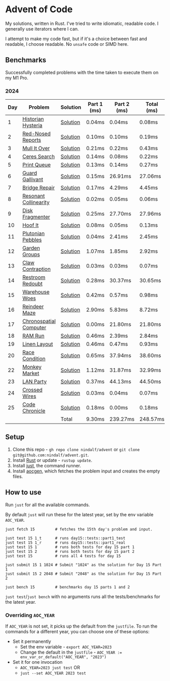 # Advent of Code

My solutions, written in Rust. I've tried to write idiomatic, readable code. I generally use iterators where I can.

I attempt to make my code fast, but if it's a choice between fast and readable, I choose readable. No `unsafe` code or SIMD here.

## Benchmarks

Successfully completed problems with the time taken to execute them on my M1 Pro.

### 2024

| Day  | Problem     | Solution    | Part 1 (ms) | Part 2 (ms) | Total (ms) |
|------|-------------|-------------|-------------|-------------|------------|
| 1 | [Historian Hysteria](https://adventofcode.com/2024/day/1) | [Solution](https://github.com/nindalf/advent/blob/master/y2024/src/day1/mod.rs) | 0.04ms | 0.04ms | 0.08ms |
| 2 | [Red-Nosed Reports](https://adventofcode.com/2024/day/2) | [Solution](https://github.com/nindalf/advent/blob/master/y2024/src/day2/mod.rs) | 0.10ms | 0.10ms | 0.19ms |
| 3 | [Mull It Over](https://adventofcode.com/2024/day/3) | [Solution](https://github.com/nindalf/advent/blob/master/y2024/src/day3/mod.rs) | 0.21ms | 0.22ms | 0.43ms |
| 4 | [Ceres Search](https://adventofcode.com/2024/day/4) | [Solution](https://github.com/nindalf/advent/blob/master/y2024/src/day4/mod.rs) | 0.14ms | 0.08ms | 0.22ms |
| 5 | [Print Queue](https://adventofcode.com/2024/day/5) | [Solution](https://github.com/nindalf/advent/blob/master/y2024/src/day5/mod.rs) | 0.13ms | 0.14ms | 0.27ms |
| 6 | [Guard Gallivant](https://adventofcode.com/2024/day/6) | [Solution](https://github.com/nindalf/advent/blob/master/y2024/src/day6/mod.rs) | 0.15ms | 26.91ms | 27.06ms |
| 7 | [Bridge Repair](https://adventofcode.com/2024/day/7) | [Solution](https://github.com/nindalf/advent/blob/master/y2024/src/day7/mod.rs) | 0.17ms | 4.29ms | 4.45ms |
| 8 | [Resonant Collinearity](https://adventofcode.com/2024/day/8) | [Solution](https://github.com/nindalf/advent/blob/master/y2024/src/day8/mod.rs) | 0.02ms | 0.05ms | 0.06ms |
| 9 | [Disk Fragmenter](https://adventofcode.com/2024/day/9) | [Solution](https://github.com/nindalf/advent/blob/master/y2024/src/day9/mod.rs) | 0.25ms | 27.70ms | 27.96ms |
| 10 | [Hoof It](https://adventofcode.com/2024/day/10) | [Solution](https://github.com/nindalf/advent/blob/master/y2024/src/day10/mod.rs) | 0.08ms | 0.05ms | 0.13ms |
| 11 | [Plutonian Pebbles](https://adventofcode.com/2024/day/11) | [Solution](https://github.com/nindalf/advent/blob/master/y2024/src/day11/mod.rs) | 0.04ms | 2.41ms | 2.45ms |
| 12 | [Garden Groups](https://adventofcode.com/2024/day/12) | [Solution](https://github.com/nindalf/advent/blob/master/y2024/src/day12/mod.rs) | 1.07ms | 1.85ms | 2.92ms |
| 13 | [Claw Contraption](https://adventofcode.com/2024/day/13) | [Solution](https://github.com/nindalf/advent/blob/master/y2024/src/day13/mod.rs) | 0.03ms | 0.03ms | 0.07ms |
| 14 | [Restroom Redoubt](https://adventofcode.com/2024/day/14) | [Solution](https://github.com/nindalf/advent/blob/master/y2024/src/day14/mod.rs) | 0.28ms | 30.37ms | 30.65ms |
| 15 | [Warehouse Woes](https://adventofcode.com/2024/day/15) | [Solution](https://github.com/nindalf/advent/blob/master/y2024/src/day15/mod.rs) | 0.42ms | 0.57ms | 0.98ms |
| 16 | [Reindeer Maze](https://adventofcode.com/2024/day/16) | [Solution](https://github.com/nindalf/advent/blob/master/y2024/src/day16/mod.rs) | 2.90ms | 5.83ms | 8.72ms |
| 17 | [Chronospatial Computer](https://adventofcode.com/2024/day/17) | [Solution](https://github.com/nindalf/advent/blob/master/y2024/src/day17/mod.rs) | 0.00ms | 21.80ms | 21.80ms |
| 18 | [RAM Run](https://adventofcode.com/2024/day/18) | [Solution](https://github.com/nindalf/advent/blob/master/y2024/src/day18/mod.rs) | 0.46ms | 2.39ms | 2.84ms |
| 19 | [Linen Layout](https://adventofcode.com/2024/day/19) | [Solution](https://github.com/nindalf/advent/blob/master/y2024/src/day19/mod.rs) | 0.46ms | 0.47ms | 0.93ms |
| 20 | [Race Condition](https://adventofcode.com/2024/day/20) | [Solution](https://github.com/nindalf/advent/blob/master/y2024/src/day20/mod.rs) | 0.65ms | 37.94ms | 38.60ms |
| 22 | [Monkey Market](https://adventofcode.com/2024/day/22) | [Solution](https://github.com/nindalf/advent/blob/master/y2024/src/day22/mod.rs) | 1.12ms | 31.87ms | 32.99ms |
| 23 | [LAN Party](https://adventofcode.com/2024/day/23) | [Solution](https://github.com/nindalf/advent/blob/master/y2024/src/day23/mod.rs) | 0.37ms | 44.13ms | 44.50ms |
| 24 | [Crossed Wires](https://adventofcode.com/2024/day/24) | [Solution](https://github.com/nindalf/advent/blob/master/y2024/src/day24/mod.rs) | 0.03ms | 0.04ms | 0.07ms |
| 25 | [Code Chronicle](https://adventofcode.com/2024/day/25) | [Solution](https://github.com/nindalf/advent/blob/master/y2024/src/day25/mod.rs) | 0.18ms | 0.00ms | 0.18ms |
|  |  | Total | 9.30ms | 239.27ms | 248.57ms |


## Setup

1. Clone this repo - `gh repo clone nindalf/advent` or `git clone git@github.com:nindalf/advent.git`.
2. Install [Rust](https://www.rust-lang.org/learn/get-started) or update - `rustup update`.
3. Install [just](https://just.systems), the command runner.
4. Install [aocgen](https://github.com/nindalf/aocgen), which fetches the problem input and creates the empty files.

## How to use

Run `just` for all the available commands.

By default `just` will run these for the latest year, set by the env variable `AOC_YEAR`.

```
just fetch 15         # fetches the 15th day's problem and input.

just test 15 1_t      # runs day15::tests::part1_test
just test 15 1_r      # runs day15::tests::part1_real
just test 15 1        # runs both tests for day 15 part 1
just test 15 2        # runs both tests for day 15 part 2
just test 15          # runs all 4 tests for day 15

just submit 15 1 1024 # Submit "1024" as the solution for Day 15 Part 1
just submit 15 2 2048 # Submit "2048" as the solution for Day 15 Part 2

just bench 15         # benchmarks day 15 parts 1 and 2
```

`just test`/`just bench` with no arguments runs all the tests/benchmarks for the latest year.

### Overriding `AOC_YEAR`

If `AOC_YEAR` is not set, it picks up the default from the `justfile`. To run the commands for a different year, you can choose one of these options:

- Set it permanently
  - Set the env variable - `export AOC_YEAR=2023`
  - Change the default in the `justfile` - `AOC_YEAR := env_var_or_default("AOC_YEAR", "2023")`
- Set it for one invocation
  - `AOC_YEAR=2023 just test` OR
  - `just --set AOC_YEAR 2023 test`
